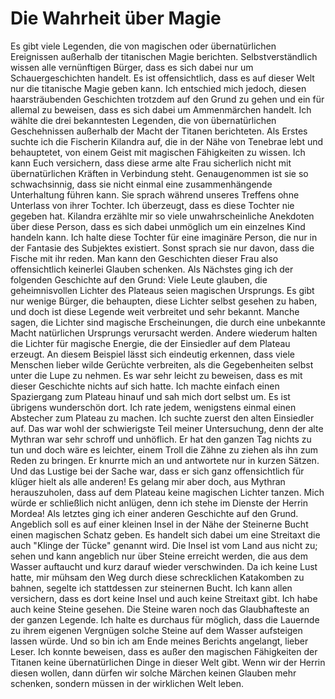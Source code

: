 # Die Wahrheit über Magie

Es gibt viele Legenden, die von magischen oder übernatürlichen Ereignissen außerhalb der titanischen Magie berichten. Selbstverständlich wissen alle vernünftigen Bürger, dass es sich dabei nur um Schauergeschichten handelt. Es ist offensichtlich, dass es auf dieser Welt nur die titanische Magie geben kann. Ich entschied mich jedoch, diesen haarsträubenden Geschichten trotzdem auf den Grund zu gehen und ein für allemal zu beweisen, dass es sich dabei um Ammenmärchen handelt. Ich wählte die drei bekanntesten Legenden, die von übernatürlichen Geschehnissen außerhalb der Macht der Titanen berichteten. Als Erstes suchte ich die Fischerin Kilandra auf, die in der Nähe von Tenebrae lebt und behauptetet, von einem Geist mit magischen Fähigkeiten zu wissen. Ich kann Euch versichern, dass diese arme alte Frau sicherlich nicht mit übernatürlichen Kräften in Verbindung steht. Genaugenommen ist sie so schwachsinnig, dass sie nicht einmal eine zusammenhängende Unterhaltung führen kann. Sie sprach während unseres Treffens ohne Unterlass von ihrer Tochter. Ich überzeugt, dass es diese Tochter nie gegeben hat. Kilandra erzählte mir so viele unwahrscheinliche Anekdoten über diese Person, dass es sich dabei unmöglich um ein einzelnes Kind handeln kann. Ich halte diese Tochter für eine imaginäre Person, die nur in der Fantasie des Subjektes existiert. Sonst sprach sie nur davon, dass die Fische mit ihr reden. Man kann den Geschichten dieser Frau also offensichtlich keinerlei Glauben schenken. Als Nächstes ging ich der folgenden Geschichte auf den Grund: Viele Leute glauben, die geheimnisvollen Lichter des Plateaus seien magischen Ursprungs. Es gibt nur wenige Bürger, die behaupten, diese Lichter selbst gesehen zu haben, und doch ist diese Legende weit verbreitet und sehr bekannt. Manche sagen, die Lichter sind magische Erscheinungen, die durch eine unbekannte Macht natürlichen Ursprungs verursacht werden. Andere wiederum halten die Lichter für magische Energie, die der Einsiedler auf dem Plateau erzeugt. An diesem Beispiel lässt sich eindeutig erkennen, dass viele Menschen lieber wilde Gerüchte verbreiten, als die Gegebenheiten selbst unter die Lupe zu nehmen. Es war sehr leicht zu beweisen, dass es mit dieser Geschichte nichts auf sich hatte. Ich machte einfach einen Spaziergang zum Plateau hinauf und sah mich dort selbst um. Es ist übrigens wunderschön dort. Ich rate jedem, wenigstens einmal einen Abstecher zum Plateau zu machen. Ich suchte zuerst den alten Einsiedler auf. Das war wohl der schwierigste Teil meiner Untersuchung, denn der alte Mythran war sehr schroff und unhöflich. Er hat den ganzen Tag nichts zu tun und doch wäre es leichter, einem Troll die Zähne zu ziehen als ihn zum Reden zu bringen. Er knurrte mich an und antwortete nur in kurzen Sätzen. Und das Lustige bei der Sache war, dass er sich ganz offensichtlich für klüger hielt als alle anderen! Es gelang mir aber doch, aus Mythran herauszuholen, dass auf dem Plateau keine magischen Lichter tanzen. Mich würde er schließlich nicht anlügen, denn ich stehe im Dienste der Herrin Mordea! Als letztes ging ich einer anderen Geschichte auf den Grund. Angeblich soll es auf einer kleinen Insel in der Nähe der Steinerne Bucht einen magischen Schatz geben. Es handelt sich dabei um eine Streitaxt die auch "Klinge der Tücke" genannt wird. Die Insel ist vom Land aus nicht zu; sehen und kann angeblich nur über Steine erreicht werden, die aus dem Wasser auftaucht und kurz darauf wieder verschwinden. Da ich keine Lust hatte, mir mühsam den Weg durch diese schrecklichen Katakomben zu bahnen, segelte ich stattdessen zur steinernen Bucht. Ich kann allen versichern, dass es dort keine Insel und auch keine Streitaxt gibt. Ich habe auch keine Steine gesehen. Die Steine waren noch das Glaubhafteste an der ganzen Legende. Ich halte es durchaus für möglich, dass die Lauernde zu ihrem eigenen Vergnügen solche Steine auf dem Wasser aufsteigen lassen würde. Und so bin ich am Ende meines Berichts angelangt, lieber Leser. Ich konnte beweisen, dass es außer den magischen Fähigkeiten der Titanen keine übernatürlichen Dinge in dieser Welt gibt. Wenn wir der Herrin diesen wollen, dann dürfen wir solche Märchen keinen Glauben mehr schenken, sondern müssen in der wirklichen Welt leben.

